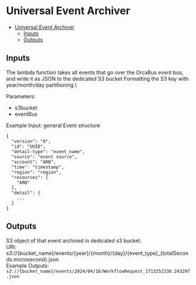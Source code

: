 # Universal Event Archiver

<!-- TOC -->
* [Universal Event Archiver](#universal-event-archiver)
  * [Inputs](#inputs)
  * [Outputs](#outputs)

<!-- TOC -->


## Inputs

The lambda function takes all events that go over the OrcaBus event bus, and write it as JSON to the dedicated S3 bucket Formatting the S3 key with year/month/day partitioning.\

Parameters: 
* s3bucket
* eventBus

Example Input: general Event structure

```json5
{
  "version": "0",
  "id": "UUID",
  "detail-type": "event_name",
  "source": "event source",
  "account": "ARN",
  "time": "timestamp",
  "region": "region",
  "resources": [
    "ARN"
  ],
  "detail": {
    ...
  }
}

```

## Outputs

S3 object of that event archived in dedicated s3 bucket.\
URI: s3://{bucket_name}/events/{year}/{month}/{day}/{event_type}_{totalSeconds.microsecond}.json \
Example Outputs: ```s3://{bucket_name}/events/2024/04/16/WorkflowRequest_1713252338.243297.json```

